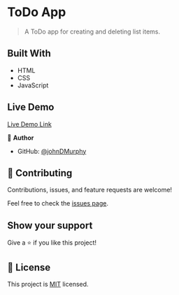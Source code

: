 # ToDo App

> A ToDo app for creating and deleting list items.

<!-- ![screenshot](./app_screenshot.png) -->

## Built With

- HTML
- CSS
- JavaScript

## Live Demo

[Live Demo Link](https://johndmurphy.github.io/to-do-app/)

👤 **Author**

- GitHub: [@johnDMurphy](https://github.com/JohnDMurphy)

## 🤝 Contributing

Contributions, issues, and feature requests are welcome!

Feel free to check the [issues page](https://github.com/issues).

## Show your support

Give a ⭐️ if you like this project!

## 📝 License

This project is [MIT](MIT.md) licensed.
